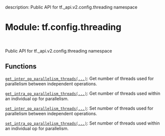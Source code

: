 description: Public API for tf._api.v2.config.threading namespace

<div itemscope itemtype="http://developers.google.com/ReferenceObject">
<meta itemprop="name" content="tf.config.threading" />
<meta itemprop="path" content="Stable" />
</div>

# Module: tf.config.threading

<!-- Insert buttons and diff -->

<table class="tfo-notebook-buttons tfo-api nocontent" align="left">

</table>



Public API for tf._api.v2.config.threading namespace



## Functions

[`get_inter_op_parallelism_threads(...)`](../../tf/config/threading/get_inter_op_parallelism_threads.md): Get number of threads used for parallelism between independent operations.

[`get_intra_op_parallelism_threads(...)`](../../tf/config/threading/get_intra_op_parallelism_threads.md): Get number of threads used within an individual op for parallelism.

[`set_inter_op_parallelism_threads(...)`](../../tf/config/threading/set_inter_op_parallelism_threads.md): Set number of threads used for parallelism between independent operations.

[`set_intra_op_parallelism_threads(...)`](../../tf/config/threading/set_intra_op_parallelism_threads.md): Set number of threads used within an individual op for parallelism.

